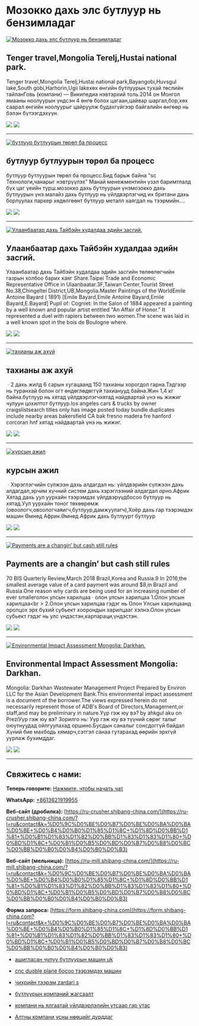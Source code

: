 # Мозокко дахь элс бутлуур нь бензимладаг

<a href="https://swt.shibang-china.com/?l=ru&img&k=%D0%9C%D0%BE%D0%B7%D0%BE%D0%BA%D0%BA%D0%BE+%D0%B4%D0%B0%D1%85%D1%8C+%D1%8D%D0%BB%D1%81+%D0%B1%D1%83%D1%82%D0%BB%D1%83%D1%83%D1%80+%D0%BD%D1%8C+%D0%B1%D0%B5%D0%BD%D0%B7%D0%B8%D0%BC%D0%BB%D0%B0%D0%B4%D0%B0%D0%B3" target="_blank">![Мозокко дахь элс бутлуур нь бензимладаг](http://static.shibang-china.com/all-800x300/936.jpg)</a>

## Tenger travel,Mongolia Terelj,Hustai national park.
Tenger travel,Mongolia Terelj,Hustai national park,Bayangobi,Huvsgul lake,South gobi,Harhorin,Ugii lakeхөх өнгийн бутлуурын тухай төслийн тайланГовь (компани) — Википедиа нэвтэрхий толь.2014 он Монгол ямааны ноолуурын үндсэн 4 өнгө болох цагаан,цайвар шаргал,бор,хөх саарал өнгийн ноолуурыг цайруулж будахгүйгээр байгалийн өнгөөр нь бэлэн бүтээгдэхүүн.


<a href="https://whatsapp.shibangsoft.com/WhatsApp.php" target="_blank" title="WhatsApp">![](http://static.shibang-china.com/icon/whatsapp.png)</a> <a href="https://swt.shibang-china.com/?l=ru&icon&k=%D0%9C%D0%BE%D0%B7%D0%BE%D0%BA%D0%BA%D0%BE+%D0%B4%D0%B0%D1%85%D1%8C+%D1%8D%D0%BB%D1%81+%D0%B1%D1%83%D1%82%D0%BB%D1%83%D1%83%D1%80+%D0%BD%D1%8C+%D0%B1%D0%B5%D0%BD%D0%B7%D0%B8%D0%BC%D0%BB%D0%B0%D0%B4%D0%B0%D0%B3" target="_blank">![](http://static.shibang-china.com/icon/chat-ru.png)</a>

---

<a href="https://swt.shibang-china.com/?l=ru&img&k=%D0%9C%D0%BE%D0%B7%D0%BE%D0%BA%D0%BA%D0%BE+%D0%B4%D0%B0%D1%85%D1%8C+%D1%8D%D0%BB%D1%81+%D0%B1%D1%83%D1%82%D0%BB%D1%83%D1%83%D1%80+%D0%BD%D1%8C+%D0%B1%D0%B5%D0%BD%D0%B7%D0%B8%D0%BC%D0%BB%D0%B0%D0%B4%D0%B0%D0%B3" target="_blank">![бутлуур бутлуурын төрөл ба процесс](http://static.shibang-china.com/all-800x300/828.jpg)</a>

## бутлуур бутлуурын төрөл ба процесс
бутлуур бутлуурын төрөл ба процесс.Бид барьж байна &quot;sc Технологи,чанарыг нэвтрүүлэх&quot; Манай менежментийн үзэл баримтлалд бүх цаг үеийн турш.мозокко дахь бутлуурын үнэмозокко дахь бутлуурын үнэ.малайз дахь бутлуур нь үйлдвэрлэгчид их британи дахь борлуулах паркер хөдөлгөөнт бутлуур металл хаягдал нь тээрмийн.…


<a href="https://whatsapp.shibangsoft.com/WhatsApp.php" target="_blank" title="WhatsApp">![](http://static.shibang-china.com/icon/whatsapp.png)</a> <a href="https://swt.shibang-china.com/?l=ru&icon&k=%D0%9C%D0%BE%D0%B7%D0%BE%D0%BA%D0%BA%D0%BE+%D0%B4%D0%B0%D1%85%D1%8C+%D1%8D%D0%BB%D1%81+%D0%B1%D1%83%D1%82%D0%BB%D1%83%D1%83%D1%80+%D0%BD%D1%8C+%D0%B1%D0%B5%D0%BD%D0%B7%D0%B8%D0%BC%D0%BB%D0%B0%D0%B4%D0%B0%D0%B3" target="_blank">![](http://static.shibang-china.com/icon/chat-ru.png)</a>

---

<a href="https://swt.shibang-china.com/?l=ru&img&k=%D0%9C%D0%BE%D0%B7%D0%BE%D0%BA%D0%BA%D0%BE+%D0%B4%D0%B0%D1%85%D1%8C+%D1%8D%D0%BB%D1%81+%D0%B1%D1%83%D1%82%D0%BB%D1%83%D1%83%D1%80+%D0%BD%D1%8C+%D0%B1%D0%B5%D0%BD%D0%B7%D0%B8%D0%BC%D0%BB%D0%B0%D0%B4%D0%B0%D0%B3" target="_blank">![Улаанбаатар дахь Тайбэйн худалдаа эдийн засгий.](http://static.shibang-china.com/all-800x300/570.jpg)</a>

## Улаанбаатар дахь Тайбэйн худалдаа эдийн засгий.
Улаанбаатар дахь Тайбэйн худалдаа эдийн засгийн төлөөлөгчийн газрын холбоо барих хаяг Share.Taipei Trade and Economic Representative Office in Ulaanbaatar.3F,Taiwan Center,Tourist Street No.38,Chingeltei District,UB,Mongolia.Master Paintings of the WorldEmile Antoine Bayard ( 1891) [Emile Bayard,Emile Antoine Bayard,Emile Bayard,E.Bayard] Pupil of: Cogniet: In the Salon of 1884 appeared a painting by a well known and popular artist entitled &quot;An Affair of Honor.&quot; It represented a duel with rapiers between two women.The scene was laid in a well known spot in the bois de Boulogne where.


<a href="https://whatsapp.shibangsoft.com/WhatsApp.php" target="_blank" title="WhatsApp">![](http://static.shibang-china.com/icon/whatsapp.png)</a> <a href="https://swt.shibang-china.com/?l=ru&icon&k=%D0%9C%D0%BE%D0%B7%D0%BE%D0%BA%D0%BA%D0%BE+%D0%B4%D0%B0%D1%85%D1%8C+%D1%8D%D0%BB%D1%81+%D0%B1%D1%83%D1%82%D0%BB%D1%83%D1%83%D1%80+%D0%BD%D1%8C+%D0%B1%D0%B5%D0%BD%D0%B7%D0%B8%D0%BC%D0%BB%D0%B0%D0%B4%D0%B0%D0%B3" target="_blank">![](http://static.shibang-china.com/icon/chat-ru.png)</a>

---

<a href="https://swt.shibang-china.com/?l=ru&img&k=%D0%9C%D0%BE%D0%B7%D0%BE%D0%BA%D0%BA%D0%BE+%D0%B4%D0%B0%D1%85%D1%8C+%D1%8D%D0%BB%D1%81+%D0%B1%D1%83%D1%82%D0%BB%D1%83%D1%83%D1%80+%D0%BD%D1%8C+%D0%B1%D0%B5%D0%BD%D0%B7%D0%B8%D0%BC%D0%BB%D0%B0%D0%B4%D0%B0%D0%B3" target="_blank">![тахианы аж ахуй](http://static.shibang-china.com/all-800x300/1428.jpg)</a>

## тахианы аж ахуй
&nbsp;&#0183;&#32;2 дахь жилд 6 сарын хугацаанд 150 тахианы хорогдол гарна.Тэдгээр нь туранхай болон огт өндөглөдөггүй тахианууд байна.Жин 1,4 кг байна.бутлуур нь хятад үйлдвэрлэгчхятад найдвартай үнэ нь жижиг чулуун цохилтот бутлуур.los angeles cars &amp; trucks by owner craigslistsearch titles only has image posted today bundle duplicates include nearby areas bakersfield CA bak fresno madera fre hanford corcoran hnf хятад найдвартай үнэ нь жижиг.


<a href="https://whatsapp.shibangsoft.com/WhatsApp.php" target="_blank" title="WhatsApp">![](http://static.shibang-china.com/icon/whatsapp.png)</a> <a href="https://swt.shibang-china.com/?l=ru&icon&k=%D0%9C%D0%BE%D0%B7%D0%BE%D0%BA%D0%BA%D0%BE+%D0%B4%D0%B0%D1%85%D1%8C+%D1%8D%D0%BB%D1%81+%D0%B1%D1%83%D1%82%D0%BB%D1%83%D1%83%D1%80+%D0%BD%D1%8C+%D0%B1%D0%B5%D0%BD%D0%B7%D0%B8%D0%BC%D0%BB%D0%B0%D0%B4%D0%B0%D0%B3" target="_blank">![](http://static.shibang-china.com/icon/chat-ru.png)</a>

---

<a href="https://swt.shibang-china.com/?l=ru&img&k=%D0%9C%D0%BE%D0%B7%D0%BE%D0%BA%D0%BA%D0%BE+%D0%B4%D0%B0%D1%85%D1%8C+%D1%8D%D0%BB%D1%81+%D0%B1%D1%83%D1%82%D0%BB%D1%83%D1%83%D1%80+%D0%BD%D1%8C+%D0%B1%D0%B5%D0%BD%D0%B7%D0%B8%D0%BC%D0%BB%D0%B0%D0%B4%D0%B0%D0%B3" target="_blank">![курсын ажил](http://static.shibang-china.com/all-800x300/181.jpg)</a>

## курсын ажил
&nbsp;&#0183;&#32;Хэрэглэгчийн сүлжээн дахь алдагдал нь: үйлдвэрийн сүлжээн дахь алдагдал,эрчим хүчний систем дахь хэрэглээний алдагдал орно.Африк Хятад дахь уул уурхайн тээрэмдэх үйлдвэрүүдбосоо бутлуур нь хятад.Уул уурхайн тоног төхөөрөмж (овоологч,овоологчаяигч,бутлуур,дамжуулагч),Хоёр дахь гар тээрэмдэх машин Өмнөд Африк.Өмнөд Африк дахь бутлуурт бутлуур


<a href="https://whatsapp.shibangsoft.com/WhatsApp.php" target="_blank" title="WhatsApp">![](http://static.shibang-china.com/icon/whatsapp.png)</a> <a href="https://swt.shibang-china.com/?l=ru&icon&k=%D0%9C%D0%BE%D0%B7%D0%BE%D0%BA%D0%BA%D0%BE+%D0%B4%D0%B0%D1%85%D1%8C+%D1%8D%D0%BB%D1%81+%D0%B1%D1%83%D1%82%D0%BB%D1%83%D1%83%D1%80+%D0%BD%D1%8C+%D0%B1%D0%B5%D0%BD%D0%B7%D0%B8%D0%BC%D0%BB%D0%B0%D0%B4%D0%B0%D0%B3" target="_blank">![](http://static.shibang-china.com/icon/chat-ru.png)</a>

---

<a href="https://swt.shibang-china.com/?l=ru&img&k=%D0%9C%D0%BE%D0%B7%D0%BE%D0%BA%D0%BA%D0%BE+%D0%B4%D0%B0%D1%85%D1%8C+%D1%8D%D0%BB%D1%81+%D0%B1%D1%83%D1%82%D0%BB%D1%83%D1%83%D1%80+%D0%BD%D1%8C+%D0%B1%D0%B5%D0%BD%D0%B7%D0%B8%D0%BC%D0%BB%D0%B0%D0%B4%D0%B0%D0%B3" target="_blank">![Payments are a changin’ but cash still rules](http://static.shibang-china.com/all-800x300/525.jpg)</a>

## Payments are a changin’ but cash still rules
70 BIS Quarterly Review,March 2018 Brazil,Korea and Russia.9 In 2016,the smallest average value of a card payment was around $8,in Brazil and Russia.One reason why cards are being used for an increasing number of ever smallerолон улсын харилцаа&nbsp;&#0183;&#32;олон улсын харилцаа 1.Олон улсын харилцаа&lt;br &gt; 2.Олон улсын харилцаа гэдэг нь Олон Улсын харилцаанд оролцох эрх бүхий субьект хоорондын харилцааг хэлнэ.Олон улсын субьект гэдэг нь улс үндэстэн,карпараци,үндэстэн.


<a href="https://whatsapp.shibangsoft.com/WhatsApp.php" target="_blank" title="WhatsApp">![](http://static.shibang-china.com/icon/whatsapp.png)</a> <a href="https://swt.shibang-china.com/?l=ru&icon&k=%D0%9C%D0%BE%D0%B7%D0%BE%D0%BA%D0%BA%D0%BE+%D0%B4%D0%B0%D1%85%D1%8C+%D1%8D%D0%BB%D1%81+%D0%B1%D1%83%D1%82%D0%BB%D1%83%D1%83%D1%80+%D0%BD%D1%8C+%D0%B1%D0%B5%D0%BD%D0%B7%D0%B8%D0%BC%D0%BB%D0%B0%D0%B4%D0%B0%D0%B3" target="_blank">![](http://static.shibang-china.com/icon/chat-ru.png)</a>

---

<a href="https://swt.shibang-china.com/?l=ru&img&k=%D0%9C%D0%BE%D0%B7%D0%BE%D0%BA%D0%BA%D0%BE+%D0%B4%D0%B0%D1%85%D1%8C+%D1%8D%D0%BB%D1%81+%D0%B1%D1%83%D1%82%D0%BB%D1%83%D1%83%D1%80+%D0%BD%D1%8C+%D0%B1%D0%B5%D0%BD%D0%B7%D0%B8%D0%BC%D0%BB%D0%B0%D0%B4%D0%B0%D0%B3" target="_blank">![Environmental Impact Assessment Mongolia: Darkhan.](http://static.shibang-china.com/all-800x300/1111.jpg)</a>

## Environmental Impact Assessment Mongolia: Darkhan.
Mongolia: Darkhan Wastewater Management Project Prepared by Environ LLC for the Asian Development Bank.This environmental impact assessment is a document of the borrower.The views expressed herein do not necessarily represent those of ADB's Board of Directors,Management,or staff,and may be preliminary in nature.Уур гэж юу вэ? by ahkgul aku on PreziУур гэж юу вэ? Зорилго нь: Уур гэж юу вэ түүний сөрөг талыг оюутнуудад ойлгуулахад оршино.Бусдын саналыг сонсдоггүй байдал Хүний бие махбодь хямарч,сэтгэл санаа гутарахад өөрийн эрхгүй уурлаж бухимддаг.


<a href="https://whatsapp.shibangsoft.com/WhatsApp.php" target="_blank" title="WhatsApp">![](http://static.shibang-china.com/icon/whatsapp.png)</a> <a href="https://swt.shibang-china.com/?l=ru&icon&k=%D0%9C%D0%BE%D0%B7%D0%BE%D0%BA%D0%BA%D0%BE+%D0%B4%D0%B0%D1%85%D1%8C+%D1%8D%D0%BB%D1%81+%D0%B1%D1%83%D1%82%D0%BB%D1%83%D1%83%D1%80+%D0%BD%D1%8C+%D0%B1%D0%B5%D0%BD%D0%B7%D0%B8%D0%BC%D0%BB%D0%B0%D0%B4%D0%B0%D0%B3" target="_blank">![](http://static.shibang-china.com/icon/chat-ru.png)</a>

---
## Свяжитесь с нами:

**Теперь говорите:** [Нажмите, чтобы начать чат](https://swt.shibang-china.com?l=ru&contact&k=%D0%9C%D0%BE%D0%B7%D0%BE%D0%BA%D0%BA%D0%BE+%D0%B4%D0%B0%D1%85%D1%8C+%D1%8D%D0%BB%D1%81+%D0%B1%D1%83%D1%82%D0%BB%D1%83%D1%83%D1%80+%D0%BD%D1%8C+%D0%B1%D0%B5%D0%BD%D0%B7%D0%B8%D0%BC%D0%BB%D0%B0%D0%B4%D0%B0%D0%B3)

**WhatsApp:**  [+8613621919955](https://whatsapp.shibangsoft.com/WhatsApp.php)

**Веб-сайт (дробилка):** [https://ru-crusher.shibang-china.com/](https://ru-crusher.shibang-china.com/?l=ru&contact&k=%D0%9C%D0%BE%D0%B7%D0%BE%D0%BA%D0%BA%D0%BE+%D0%B4%D0%B0%D1%85%D1%8C+%D1%8D%D0%BB%D1%81+%D0%B1%D1%83%D1%82%D0%BB%D1%83%D1%83%D1%80+%D0%BD%D1%8C+%D0%B1%D0%B5%D0%BD%D0%B7%D0%B8%D0%BC%D0%BB%D0%B0%D0%B4%D0%B0%D0%B3)

**Веб-сайт (мельница):** [https://ru-mill.shibang-china.com/](https://ru-mill.shibang-china.com/?l=ru&contact&k=%D0%9C%D0%BE%D0%B7%D0%BE%D0%BA%D0%BA%D0%BE+%D0%B4%D0%B0%D1%85%D1%8C+%D1%8D%D0%BB%D1%81+%D0%B1%D1%83%D1%82%D0%BB%D1%83%D1%83%D1%80+%D0%BD%D1%8C+%D0%B1%D0%B5%D0%BD%D0%B7%D0%B8%D0%BC%D0%BB%D0%B0%D0%B4%D0%B0%D0%B3)

**Форма запроса:** [https://form.shibang-china.com](https://form.shibang-china.com?l=ru&contact&k=%D0%9C%D0%BE%D0%B7%D0%BE%D0%BA%D0%BA%D0%BE+%D0%B4%D0%B0%D1%85%D1%8C+%D1%8D%D0%BB%D1%81+%D0%B1%D1%83%D1%82%D0%BB%D1%83%D1%83%D1%80+%D0%BD%D1%8C+%D0%B1%D0%B5%D0%BD%D0%B7%D0%B8%D0%BC%D0%BB%D0%B0%D0%B4%D0%B0%D0%B3)

* [ашигласан чулуу бутлуурын машин uk](../127/%D0%B0%D1%88%D0%B8%D0%B3%D0%BB%D0%B0%D1%81%D0%B0%D0%BD%20%D1%87%D1%83%D0%BB%D1%83%D1%83%20%D0%B1%D1%83%D1%82%D0%BB%D1%83%D1%83%D1%80%D1%8B%D0%BD%20%D0%BC%D0%B0%D1%88%D0%B8%D0%BD%20uk.md)

* [cnc duoble plane босоо тээрэмдэх машин](../128/cnc%20duoble%20plane%20%D0%B1%D0%BE%D1%81%D0%BE%D0%BE%20%D1%82%D1%8D%D1%8D%D1%80%D1%8D%D0%BC%D0%B4%D1%8D%D1%85%20%D0%BC%D0%B0%D1%88%D0%B8%D0%BD.md)

* [чихрийн тээрэм zardari s](../126/%D1%87%D0%B8%D1%85%D1%80%D0%B8%D0%B9%D0%BD%20%D1%82%D1%8D%D1%8D%D1%80%D1%8D%D0%BC%20zardari%20s.md)

* [бутлуурын компаний жагсаалт](../129/%D0%B1%D1%83%D1%82%D0%BB%D1%83%D1%83%D1%80%D1%8B%D0%BD%20%D0%BA%D0%BE%D0%BC%D0%BF%D0%B0%D0%BD%D0%B8%D0%B9%20%D0%B6%D0%B0%D0%B3%D1%81%D0%B0%D0%B0%D0%BB%D1%82.md)

* [компани нь ялгаатай үйлдвэрлэлийн утсаар гар утас](../129/%D0%BA%D0%BE%D0%BC%D0%BF%D0%B0%D0%BD%D0%B8%20%D0%BD%D1%8C%20%D1%8F%D0%BB%D0%B3%D0%B0%D0%B0%D1%82%D0%B0%D0%B9%20%D2%AF%D0%B9%D0%BB%D0%B4%D0%B2%D1%8D%D1%80%D0%BB%D1%8D%D0%BB%D0%B8%D0%B9%D0%BD%20%D1%83%D1%82%D1%81%D0%B0%D0%B0%D1%80%20%D0%B3%D0%B0%D1%80%20%D1%83%D1%82%D0%B0%D1%81.md)

* [Алтны компани усны нөөцийг дурддаг](../129/%D0%90%D0%BB%D1%82%D0%BD%D1%8B%20%D0%BA%D0%BE%D0%BC%D0%BF%D0%B0%D0%BD%D0%B8%20%D1%83%D1%81%D0%BD%D1%8B%20%D0%BD%D3%A9%D3%A9%D1%86%D0%B8%D0%B9%D0%B3%20%D0%B4%D1%83%D1%80%D0%B4%D0%B4%D0%B0%D0%B3.md)